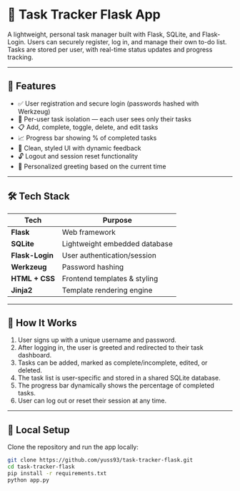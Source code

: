 # 📝 Task Tracker Flask App

A lightweight, personal task manager built with Flask, SQLite, and Flask-Login. Users can securely register, log in, and manage their own to-do list. Tasks are stored per user, with real-time status updates and progress tracking.

---

## 🚀 Features

- ✅ User registration and secure login (passwords hashed with Werkzeug)
- 🔐 Per-user task isolation — each user sees only their tasks
- 📋 Add, complete, toggle, delete, and edit tasks
- 📈 Progress bar showing % of completed tasks
- 🎨 Clean, styled UI with dynamic feedback
- 🔓 Logout and session reset functionality
- 🧠 Personalized greeting based on the current time

---

## 🛠️ Tech Stack

| Tech            | Purpose                       |
|-----------------|-------------------------------|
| **Flask**       | Web framework                 |
| **SQLite**      | Lightweight embedded database |
| **Flask-Login** | User authentication/session   |
| **Werkzeug**    | Password hashing              |
| **HTML + CSS**  | Frontend templates & styling  |
| **Jinja2**      | Template rendering engine     |

---

## 🧭 How It Works

1. User signs up with a unique username and password.
2. After logging in, the user is greeted and redirected to their task dashboard.
3. Tasks can be added, marked as complete/incomplete, edited, or deleted.
4. The task list is user-specific and stored in a shared SQLite database.
5. The progress bar dynamically shows the percentage of completed tasks.
6. User can log out or reset their session at any time.

---

## 🧪 Local Setup

Clone the repository and run the app locally:

```bash
git clone https://github.com/yuss93/task-tracker-flask.git
cd task-tracker-flask
pip install -r requirements.txt
python app.py
